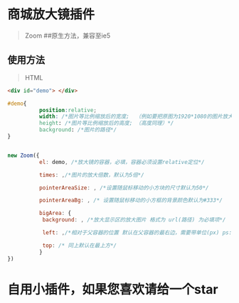 # 商城放大镜插件

> Zoom
##原生方法，兼容至ie5

## 使用方法

> HTML

```html
<div id="demo"> </div>

```

```css
#demo{
          position:relative;
          width: /*图片等比例缩放后的宽度;  （例如要把原图为1920*1080的图片放大5倍 则这里的宽度为 1920/5）*/
          height: /*图片等比例缩放后的高度; （高度同理）*/
          background: /*图片的路径*/
}
```

```javascript

new Zoom({
          el: demo, /*放大镜的容器，必填，容器必须设置relative定位*/

          times: ,/*图片的放大倍数，默认为5倍*/

          pointerAreaSize: , /*设置随鼠标移动的小方块的尺寸默认为50*/

          pointerAreaBg: , /* 设置随鼠标移动的小方框的背景颜色默认为#333*/

          bigArea: {
           background: , /*放大显示区的放大图片 格式为 url(路径) 为必填项*/

           left: ,/*相对于父容器的位置 默认在父容器的最右边，需要带单位(px) ps:选填*/

           top: /* 同上默认在最上方*/
          }
})
```

# 自用小插件，如果您喜欢请给一个star
